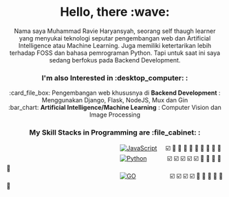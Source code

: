 <h1 align="center">Hello, there :wave:</h1>
<p align="center">
	Nama saya Muhammad Ravie Haryansyah, seorang self thaugh learner yang menyukai teknologi seputar pengembangan web dan Artificial Intelligence
	atau Machine Learning. Juga memiliki ketertarikan lebih terhadap FOSS dan bahasa pemrograman Python.
	Tapi untuk saat ini saya sedang berfokus pada Backend Development.
</p>

<h3 align="center">I'm also Interested in :desktop_computer: :</h3>
<p align="center">
	:card_file_box: Pengembangan web khususnya di <b>Backend Development</b> : Menggunakan Django, Flask, NodeJS, Mux dan Gin<br>
	:bar_chart: <b>Artificial Intelligence/Machine Learning</b> : Computer Vision dan Image Processing
</p>

<h3 align="center">My Skill Stacks in Programming are :file_cabinet: :</h3>

&nbsp;&nbsp;&nbsp;&nbsp;&nbsp;&nbsp;&nbsp;&nbsp;&nbsp;&nbsp;&nbsp;&nbsp;&nbsp;&nbsp;&nbsp;&nbsp;&nbsp;&nbsp;&nbsp;&nbsp;&nbsp;&nbsp;&nbsp;&nbsp;&nbsp;&nbsp;&nbsp;&nbsp;&nbsp;&nbsp;&nbsp;&nbsp;&nbsp;&nbsp;&nbsp;&nbsp;&nbsp;&nbsp;&nbsp;&nbsp;&nbsp;&nbsp;&nbsp;&nbsp;&nbsp;&nbsp;&nbsp;&nbsp;&nbsp;&nbsp;&nbsp;&nbsp;&nbsp;&nbsp;&nbsp;&nbsp;&nbsp;&nbsp;&nbsp;&nbsp;&nbsp;&nbsp;&nbsp;&nbsp;&nbsp;&nbsp;
[![JavaScript](https://img.shields.io/badge/javascript%20-%23323330.svg?&style=for-the-badge&logo=javascript&logoColor=%23F7DF1E)](https://www.javascript.com/)&nbsp;&nbsp;&nbsp;&nbsp;&nbsp;:ballot_box_with_check: :black_square_button: :black_square_button: :black_square_button: :black_square_button: :black_square_button: :black_square_button: :black_square_button: :black_square_button: :black_square_button:<br>
&nbsp;&nbsp;&nbsp;&nbsp;&nbsp;&nbsp;&nbsp;&nbsp;&nbsp;&nbsp;&nbsp;&nbsp;&nbsp;&nbsp;&nbsp;&nbsp;&nbsp;&nbsp;&nbsp;&nbsp;&nbsp;&nbsp;&nbsp;&nbsp;&nbsp;&nbsp;&nbsp;&nbsp;&nbsp;&nbsp;&nbsp;&nbsp;&nbsp;&nbsp;&nbsp;&nbsp;&nbsp;&nbsp;&nbsp;&nbsp;&nbsp;&nbsp;&nbsp;&nbsp;&nbsp;&nbsp;&nbsp;&nbsp;&nbsp;&nbsp;&nbsp;&nbsp;&nbsp;&nbsp;&nbsp;&nbsp;&nbsp;&nbsp;&nbsp;&nbsp;&nbsp;&nbsp;&nbsp;&nbsp;&nbsp;&nbsp;
[![Python](https://img.shields.io/badge/python%20-%2314354C.svg?&style=for-the-badge&logo=python&logoColor=white)](https://www.python.org/)&nbsp;&nbsp;&nbsp;&nbsp;&nbsp;&nbsp;&nbsp;&nbsp;&nbsp;&nbsp;&nbsp;&nbsp;:ballot_box_with_check: :ballot_box_with_check: :ballot_box_with_check: :ballot_box_with_check: :ballot_box_with_check: :black_square_button: :black_square_button: :black_square_button: :black_square_button: :black_square_button:<br>
&nbsp;&nbsp;&nbsp;&nbsp;&nbsp;&nbsp;&nbsp;&nbsp;&nbsp;&nbsp;&nbsp;&nbsp;&nbsp;&nbsp;&nbsp;&nbsp;&nbsp;&nbsp;&nbsp;&nbsp;&nbsp;&nbsp;&nbsp;&nbsp;&nbsp;&nbsp;&nbsp;&nbsp;&nbsp;&nbsp;&nbsp;&nbsp;&nbsp;&nbsp;&nbsp;&nbsp;&nbsp;&nbsp;&nbsp;&nbsp;&nbsp;&nbsp;&nbsp;&nbsp;&nbsp;&nbsp;&nbsp;&nbsp;&nbsp;&nbsp;&nbsp;&nbsp;&nbsp;&nbsp;&nbsp;&nbsp;&nbsp;&nbsp;&nbsp;&nbsp;&nbsp;&nbsp;&nbsp;&nbsp;&nbsp;&nbsp;
[![GO](https://img.shields.io/badge/go-%2300ADD8.svg?&style=for-the-badge&logo=go&logoColor=white)](https://golang.org/)&nbsp;&nbsp;&nbsp;&nbsp;&nbsp;&nbsp;&nbsp;&nbsp;&nbsp;&nbsp;&nbsp;&nbsp;&nbsp;&nbsp;&nbsp;&nbsp;&nbsp;&nbsp;&nbsp;&nbsp;:ballot_box_with_check: :ballot_box_with_check: :ballot_box_with_check: :ballot_box_with_check: :black_square_button: :black_square_button: :black_square_button: :black_square_button: :black_square_button: :black_square_button:
